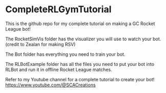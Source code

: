 # CompleteRLGymTutorial
This is the github repo for my complete tutorial on making a GC Rocket League bot!

The RocketSimVis folder has the visualizer you will use to watch your bot. (credit to Zealan for making RSV)

The Bot folder has everything you need to train your bot.

The RLBotExample folder has all the files you need to put your bot into RLBot and run it in offline Rocket League matches.

Refer to my Youtube channel for a complete tutorial to create your bot!
https://www.youtube.com/@SCACreations 
